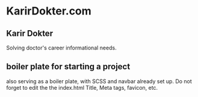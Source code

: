 # KarirDokter.com

## Karir Dokter

Solving doctor's career informational needs.

## boiler plate for starting a project

also serving as a boiler plate, with SCSS and navbar already set up. Do not forget to edit the the index.html Title, Meta tags, favicon, etc.